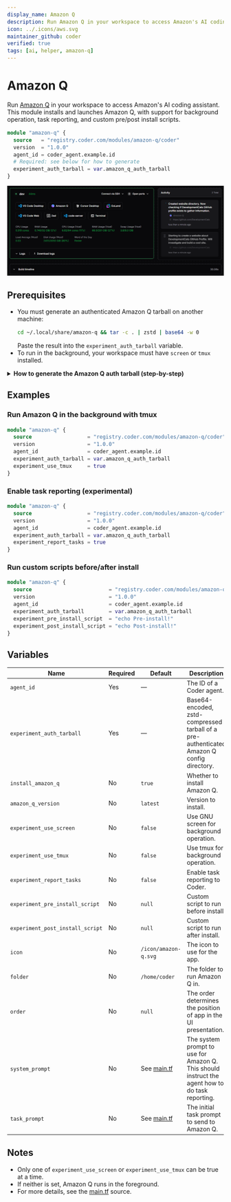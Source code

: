 ```yaml
---
display_name: Amazon Q
description: Run Amazon Q in your workspace to access Amazon's AI coding assistant.
icon: ../.icons/aws.svg
maintainer_github: coder
verified: true
tags: [ai, helper, amazon-q]
---
```


# Amazon Q

Run [Amazon Q](https://aws.amazon.com/q/) in your workspace to access Amazon's AI coding assistant. This module installs and launches Amazon Q, with support for background operation, task reporting, and custom pre/post install scripts.

```tf
module "amazon-q" {
  source   = "registry.coder.com/modules/amazon-q/coder"
  version  = "1.0.0"
  agent_id = coder_agent.example.id
  # Required: see below for how to generate
  experiment_auth_tarball = var.amazon_q_auth_tarball
}
```

![Amazon-Q in action](../.images/amazonq.png)

## Prerequisites

- You must generate an authenticated Amazon Q tarball on another machine:
  ```sh
  cd ~/.local/share/amazon-q && tar -c . | zstd | base64 -w 0
  ```
  Paste the result into the `experiment_auth_tarball` variable.
- To run in the background, your workspace must have `screen` or `tmux` installed.

<details>
<summary><strong>How to generate the Amazon Q auth tarball (step-by-step)</strong></summary>

**1. Install and authenticate Amazon Q on your local machine:**

- Download and install Amazon Q from the [official site](https://aws.amazon.com/q/developer/).
- Run `q login` and complete the authentication process in your terminal.

**2. Locate your Amazon Q config directory:**

- The config is typically stored at `~/.local/share/amazon-q`.

**3. Generate the tarball:**

- Run the following command in your terminal:
  ```sh
  cd ~/.local/share/amazon-q
  tar -c . | zstd | base64 -w 0
  ```

**4. Copy the output:**

- The command will output a long string. Copy this entire string.

**5. Paste into your Terraform variable:**

- Assign the string to the `experiment_auth_tarball` variable in your Terraform configuration, for example:
  ```tf
  variable "amazon_q_auth_tarball" {
    type    = string
    default = "PASTE_LONG_STRING_HERE"
  }
  ```

**Note:**

- You must re-generate the tarball if you log out or re-authenticate Amazon Q on your local machine.
- This process is required for each user who wants to use Amazon Q in their workspace.

[Reference: Amazon Q documentation](https://docs.aws.amazon.com/amazonq/latest/qdeveloper-ug/generate-docs.html)

</details>

## Examples

### Run Amazon Q in the background with tmux

```tf
module "amazon-q" {
  source                  = "registry.coder.com/modules/amazon-q/coder"
  version                 = "1.0.0"
  agent_id                = coder_agent.example.id
  experiment_auth_tarball = var.amazon_q_auth_tarball
  experiment_use_tmux     = true
}
```

### Enable task reporting (experimental)

```tf
module "amazon-q" {
  source                  = "registry.coder.com/modules/amazon-q/coder"
  version                 = "1.0.0"
  agent_id                = coder_agent.example.id
  experiment_auth_tarball = var.amazon_q_auth_tarball
  experiment_report_tasks = true
}
```

### Run custom scripts before/after install

```tf
module "amazon-q" {
  source                         = "registry.coder.com/modules/amazon-q/coder"
  version                        = "1.0.0"
  agent_id                       = coder_agent.example.id
  experiment_auth_tarball        = var.amazon_q_auth_tarball
  experiment_pre_install_script  = "echo Pre-install!"
  experiment_post_install_script = "echo Post-install!"
}
```

## Variables

| Name                             | Required | Default                  | Description                                                                                     |
| -------------------------------- | -------- | ------------------------ | ----------------------------------------------------------------------------------------------- |
| `agent_id`                       | Yes      | —                        | The ID of a Coder agent.                                                                        |
| `experiment_auth_tarball`        | Yes      | —                        | Base64-encoded, zstd-compressed tarball of a pre-authenticated Amazon Q config directory.       |
| `install_amazon_q`               | No       | `true`                   | Whether to install Amazon Q.                                                                    |
| `amazon_q_version`               | No       | `latest`                 | Version to install.                                                                             |
| `experiment_use_screen`          | No       | `false`                  | Use GNU screen for background operation.                                                        |
| `experiment_use_tmux`            | No       | `false`                  | Use tmux for background operation.                                                              |
| `experiment_report_tasks`        | No       | `false`                  | Enable task reporting to Coder.                                                                 |
| `experiment_pre_install_script`  | No       | `null`                   | Custom script to run before install.                                                            |
| `experiment_post_install_script` | No       | `null`                   | Custom script to run after install.                                                             |
| `icon`                           | No       | `/icon/amazon-q.svg`     | The icon to use for the app.                                                                    |
| `folder`                         | No       | `/home/coder`            | The folder to run Amazon Q in.                                                                  |
| `order`                          | No       | `null`                   | The order determines the position of app in the UI presentation.                                |
| `system_prompt`                  | No       | See [main.tf](./main.tf) | The system prompt to use for Amazon Q. This should instruct the agent how to do task reporting. |
| `task_prompt`                    | No       | See [main.tf](./main.tf) | The initial task prompt to send to Amazon Q.                                                    |

## Notes

- Only one of `experiment_use_screen` or `experiment_use_tmux` can be true at a time.
- If neither is set, Amazon Q runs in the foreground.
- For more details, see the [main.tf](./main.tf) source.
